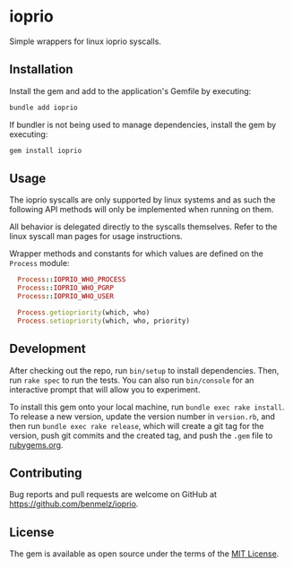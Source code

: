 # ioprio

Simple wrappers for linux ioprio syscalls.

## Installation

Install the gem and add to the application's Gemfile by executing:

```bash
bundle add ioprio
```

If bundler is not being used to manage dependencies, install the gem by executing:

```bash
gem install ioprio
```

## Usage

The ioprio syscalls are only supported by linux systems and as such the following API methods will only be implemented when running on them.

All behavior is delegated directly to the syscalls themselves. Refer to the linux syscall man pages for usage instructions.

Wrapper methods and constants for which values are defined on the `Process` module:

```ruby
  Process::IOPRIO_WHO_PROCESS
  Process::IOPRIO_WHO_PGRP
  Process::IOPRIO_WHO_USER

  Process.getiopriority(which, who)
  Process.setiopriority(which, who, priority)
```

## Development

After checking out the repo, run `bin/setup` to install dependencies. Then, run `rake spec` to run the tests. You can also run `bin/console` for an interactive prompt that will allow you to experiment.

To install this gem onto your local machine, run `bundle exec rake install`. To release a new version, update the version number in `version.rb`, and then run `bundle exec rake release`, which will create a git tag for the version, push git commits and the created tag, and push the `.gem` file to [rubygems.org](https://rubygems.org).

## Contributing

Bug reports and pull requests are welcome on GitHub at https://github.com/benmelz/ioprio.

## License

The gem is available as open source under the terms of the [MIT License](https://opensource.org/licenses/MIT).
